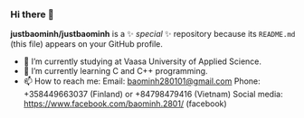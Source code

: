 ### Hi there 👋


**justbaominh/justbaominh** is a ✨ _special_ ✨ repository because its `README.md` (this file) appears on your GitHub profile.


- 🔭 I’m currently studying at Vaasa University of Applied Science.
- 🌱 I’m currently learning C and C++ programming.
- 📫 How to reach me: 
Email: baominh280101@gmail.com
Phone: +358449663037 (Finland) or +84798479416 (Vietnam)
Social media: https://www.facebook.com/baominh.2801/ (facebook)


